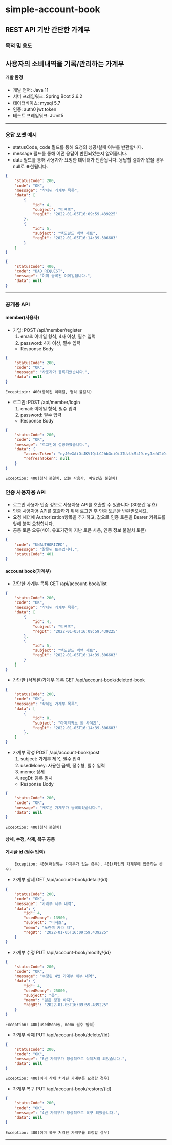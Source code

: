 # simple-account-book   
REST API 기반 간단한 가계부
---
### 목적 및 용도   
사용자의 소비내역을 기록/관리하는 가계부
---
#### 개발 환경   
- 개발 언어: Java 11
- 서버 프레임워크: Spring Boot 2.6.2
- 데이터베이스: mysql 5.7
- 인증: auth0 jwt token
- 테스트 프레임워크: JUnit5
---
### 응답 포멧 예시   
- statusCode, code 필드를 통해 요청의 성공/실패 여부를 반환합니다.
- message 필드를 통해 어떤 응답이 반환되었는지 알려줍니다.
- data 필드를 통해 사용자가 요청한 데이터가 반환됩니다. 응답할 결과가 없을 경우 null로 표현됩니다.
```json
{
    "statusCode": 200,
    "code": "OK",
    "message": "삭제된 가계부 목록",
    "data": [
        {
            "id": 4,
            "subject": "티셔츠",
            "regDt": "2022-01-05T16:09:59.439225"
        },
        {
            "id": 5,
            "subject": "맥도날드 빅맥 세트",
            "regDt": "2022-01-05T16:14:39.306603"
        }
    ]
}
```
```json
{
    "statusCode": 400,
    "code": "BAD_REQUEST",
    "message": "이미 등록된 이메일입니다.",
    "data": null
}
```
---
### 공개용 API   
#### member(사용자)   
  - 가입: POST /api/member/register
    1. email: 이메일 형식, 4자 이상, 필수 입력
    2. password: 4자 이상, 필수 입력
    * Response Body
```json
{
    "statusCode": 200,
    "code": "OK",
    "message": "사용자가 등록되었습니다.",
    "data": null
}
```
    Exceptioin: 400(중복된 이메일, 형식 불일치)
  - 로그인: POST /api/member/login
    1. email: 이메일 형식, 필수 입력
    2. password: 필수 입력
    * Response Body
```json
{
    "statusCode": 200,
    "code": "OK",
    "message": "로그인에 성공하였습니다.",
    "data": {
        "accessToken": "eyJ0eXAiOiJKV1QiLCJhbGciOiJIUzUxMiJ9.eyJzdWIiOiJkYXJvZ3V6b0BuYXZlci5jb20iLCJleHAiOjE2NDE0NjAyNDZ9.h9YvOSm2myi-PhGo2WbXhKiviFTTnUJaSmLNuKLlfc1h5A4kgGZtREABU0JeB35vsb8sjDhP3Swx3eMDVerCxw",
        "refreshToken": null
    }
}
```
    Exception: 400(형식 불일치, 없는 사용자, 비밀번호 불일치)
### 인증 사용자용 API
  * 로그인 사용자 인증 정보로 사용자용 API를 호출할 수 있습니다.(30분간 유효)   
  * 인증 사용자용 API를 호출하기 위해 로그인 후 인증 토큰을 반환받으세요.   
  * 요청 헤더에 Authorization항목을 추가하고, 값으로 인증 토큰을 Bearer 키워드를 앞에 붙여 요청합니다.
  * 공통 토큰 오류(401, 유효기간이 지난 토큰 사용, 인증 정보 불일치 토큰)   
```json
{
    "code": "UNAUTHORIZED",
    "message": "잘못된 토큰입니다.",
    "statusCode": 401
}
```
#### account book(가계부)   
  - 간단한 가계부 목록 GET /api/account-book/list
```json
{
    "statusCode": 200,
    "code": "OK",
    "message": "삭제된 가계부 목록",
    "data": [
        {
            "id": 4,
            "subject": "티셔츠",
            "regDt": "2022-01-05T16:09:59.439225"
        },
        {
            "id": 5,
            "subject": "맥도날드 빅맥 세트",
            "regDt": "2022-01-05T16:14:39.306603"
        }
    ]
}
```
  - 간단한 (삭제된)가계부 목록 GET /api/account-book/deleted-book
```json
{
    "statusCode": 200,
    "code": "OK",
    "message": "삭제된 가계부 목록",
    "data": [
        {
            "id": 8,
            "subject": "아메리카노 톨 사이즈",
            "regDt": "2022-01-05T16:14:39.306603"
        },
    ]
}
```
  - 가계부 작성 POST /api/account-book/post
    1. subject: 가계부 제목, 필수 입력
    2. usedMoney: 사용한 금액, 정수형, 필수 입력
    3. memo: 상세
    4. regDt: 등록 일시
    * Response Body
```json
{
    "statusCode": 200,
    "code": "OK",
    "message": "새로운 가계부가 등록되었습니다.",
    "data": null
}
```
    Exception: 400(형식 불일치)  
   #### 상세, 수정, 삭제, 복구 공통
   #### 게시글 id (필수 입력)
```
    Exception: 400(해당되는 가계부가 없는 경우), 401(타인의 가계부에 접근하는 경우)
```
  - 가계부 상세 GET /api/account-book/detail/{id}
```json
{
    "statusCode": 200,
    "code": "OK",
    "message": "가계부 세부 내역",
    "data": {
        "id": 4,
        "usedMoney": 13900,
        "subject": "티셔츠",
        "memo": "노란색 카라 티",
        "regDt": "2022-01-05T16:09:59.439225"
    }
}
```
  - 가계부 수정 PUT /api/account-book/modify/{id}
```json
{
    "statusCode": 200,
    "code": "OK",
    "message": "수정된 4번 가계부 세부 내역",
    "data": {
        "id": 4,
        "usedMoney": 25000,
        "subject": "옷",
        "memo": "검은 정장 바지",
        "regDt": "2022-01-05T16:09:59.439225"
    }
}
```
    Exception: 400(usedMoney, memo 필수 입력)
  - 가계부 삭제 PUT /api/account-book/delete/{id}
```json
{
    "statusCode": 200,
    "code": "OK",
    "message": "6번 가계부가 정상적으로 삭제처리 되었습니다.",
    "data": null
}
```
    Exception: 400(이미 삭제 처리된 가계부를 요청할 경우)
  - 가계부 복구 PUT /api/account-book/restore/{id} 
```json
{
    "statusCode": 200,
    "code": "OK",
    "message": "4번 가계부가 정상적으로 복구 되었습니다.",
    "data": null
}
```
    Exception: 400(이미 복구 처리된 가계부를 요청할 경우)   
---
